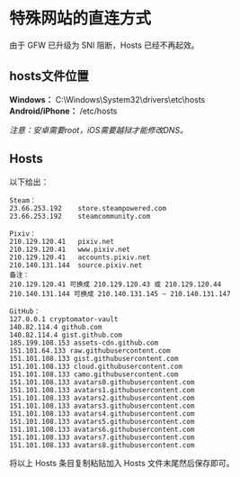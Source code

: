 # 特殊网站的直连方式

由于 GFW 已升级为 SNI 阻断，Hosts 已经不再起效。  

## hosts文件位置

**Windows：** C:\Windows\System32\drivers\etc\hosts  
**Android/iPhone：** /etc/hosts  

*注意：安卓需要root，iOS需要越狱才能修改DNS。*  

## Hosts

以下给出：  

~~~
Steam：
23.66.253.192    store.steampowered.com
23.66.253.192    steamcommunity.com

Pixiv：
210.129.120.41   pixiv.net
210.129.120.41   www.pixiv.net
210.129.120.41   accounts.pixiv.net
210.140.131.144  source.pixiv.net
备注：
210.129.120.41 可换成 210.129.120.43 或 210.129.120.44
210.140.131.144 可换成 210.140.131.145 ~ 210.140.131.147

GitHub：
127.0.0.1 cryptomator-vault
140.82.114.4 github.com
140.82.114.4 gist.github.com
185.199.108.153 assets-cdn.github.com
151.101.64.133 raw.githubusercontent.com
151.101.108.133 gist.githubusercontent.com
151.101.108.133 cloud.githubusercontent.com
151.101.108.133 camo.githubusercontent.com
151.101.108.133 avatars0.githubusercontent.com
151.101.108.133 avatars1.githubusercontent.com
151.101.108.133 avatars2.githubusercontent.com
151.101.108.133 avatars3.githubusercontent.com
151.101.108.133 avatars4.githubusercontent.com
151.101.108.133 avatars5.githubusercontent.com
151.101.108.133 avatars6.githubusercontent.com
151.101.108.133 avatars7.githubusercontent.com
151.101.108.133 avatars8.githubusercontent.com
~~~

将以上 Hosts 条目复制粘贴加入 Hosts 文件末尾然后保存即可。  